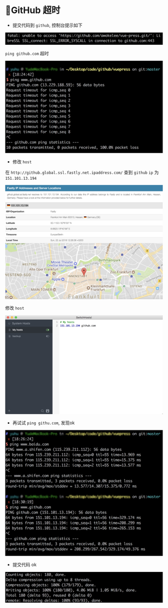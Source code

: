 # GitHub 超时

- 提交代码到 `github`, 控制台提示如下

![](./media/15322593091945/15322598599091.jpg)

`ping github.com` 超时

![](./media/15322593091945/15322595698334.jpg)

- 修改 `host`

在 `http://github.global.ssl.fastly.net.ipaddress.com/` 查到 `github` `ip` 为 `151.101.13.194`

![](./media/15322593091945/15322597078819.jpg)

修改 `host`

![](./media/15322593091945/15322597384571.jpg)

- 再试试 `ping githu.com`, 发现ok

![](./media/15322593091945/15322595177286.jpg)

- 提交代码 ok

![](./media/15322593091945/15322598271469.jpg)